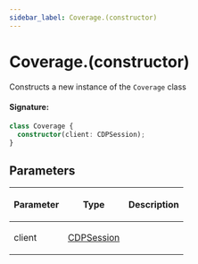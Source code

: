 ```yaml
---
sidebar_label: Coverage.(constructor)
---
```


# Coverage.(constructor)

Constructs a new instance of the `Coverage` class

#### Signature:

```typescript
class Coverage {
  constructor(client: CDPSession);
}
```

## Parameters

<table><thead><tr><th>

Parameter

</th><th>

Type

</th><th>

Description

</th></tr></thead>
<tbody><tr><td>

client

</td><td>

[CDPSession](./puppeteer.cdpsession.md)

</td><td>

</td></tr>
</tbody></table>

